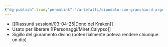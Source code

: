 ```yaml
---
{"dg-publish":true,"permalink":"/artefatti/ciondolo-con-granchio-d-argento/","noteIcon":""}
---
```


  - [[Riassunti sessioni/03-04-25\|Dono del Kraken]]
  - Usato per liberare [[Personaggi/Miret\|Calypso]]
  - Sigillo del giuramento divino (potenzialmente poteva rendere chiunque un dio)